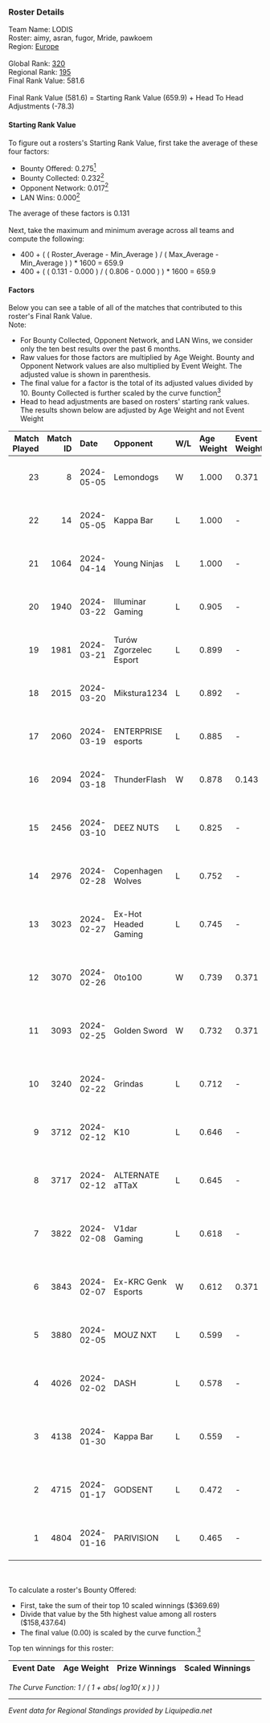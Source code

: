 ### Roster Details<br />
Team Name: LODIS<br />
Roster: aimy, asran, fugor, Mride, pawkoem<br />
Region: [Europe]( ../standings_europe.md)<br />
<br />
Global Rank: [320](../standings_global.md)<br />
Regional Rank: [195]( ../standings_europe.md)<br />
Final Rank Value:  581.6<br />
<br />
Final Rank Value (581.6) = Starting Rank Value (659.9) + Head To Head Adjustments (-78.3)<br />

#### Starting Rank Value<br />
To figure out a rosters's Starting Rank Value, first take the average of these four factors:<br />
- Bounty Offered: 0.275[<sup>1</sup>](#table2)
- Bounty Collected: 0.232[<sup>2</sup>](#table1)
- Opponent Network: 0.017[<sup>2</sup>](#table1)
- LAN Wins: 0.000[<sup>2</sup>](#table1)

The average of these factors is 0.131<br />
<br />
Next, take the maximum and minimum average across all teams and compute the following:<br />
- 400 + ( ( Roster_Average - Min_Average ) / ( Max_Average - Min_Average ) ) * 1600 = 659.9
- 400 + ( ( 0.131 - 0.000 ) / ( 0.806 - 0.000 ) ) * 1600 = 659.9


#### Factors<br />
Below you can see a table of all of the matches that contributed to this roster's Final Rank Value.<br />
Note:<br />

- For Bounty Collected, Opponent Network, and LAN Wins, we consider only the ten best results over the past 6 months.
- Raw values for those factors are multiplied by Age Weight. Bounty and Opponent Network values are also multiplied by Event Weight. The adjusted value is shown in parenthesis.
- The final value for a factor is the total of its adjusted values divided by 10. Bounty Collected is further scaled by the curve function[<sup>3</sup>](#curveFunction)
- Head to head adjustments are based on rosters' starting rank values. The results shown below are adjusted by Age Weight and not Event Weight
<span id="table1"></span><br />


| Match Played | Match ID | Date       | Opponent               | W/L | Age Weight | Event Weight | Bounty Collected | Opponent Network | LAN Wins      | H2H Adj. | Roster                                      |
| -: | -: | :- | :- | :- | :- | :- | :- | :- | :- | -: | :- |
|           23 |        8 | 2024-05-05 | Lemondogs              | W   | 1.000      | 0.371        | 0.000 (0.000)    | 0.252 (0.094)    | false (0.000) |    15.59 | aimy, asran, fugor, Mride, pawkoem          |
|           22 |       14 | 2024-05-05 | Kappa Bar              | L   | 1.000      | -            | -                | -                | -             |   -16.09 | aimy, asran, fugor, Mride, pawkoem          |
|           21 |     1064 | 2024-04-14 | Young Ninjas           | L   | 1.000      | -            | -                | -                | -             |    -3.23 | aimy, asran, fugor, Mride, pawkoem          |
|           20 |     1940 | 2024-03-22 | Illuminar Gaming       | L   | 0.905      | -            | -                | -                | -             |    -5.64 | aimy, asran, fugor, Mride, pawkoem          |
|           19 |     1981 | 2024-03-21 | Turów Zgorzelec Esport | L   | 0.899      | -            | -                | -                | -             |    -7.01 | aimy, asran, fugor, Mride, pawkoem          |
|           18 |     2015 | 2024-03-20 | Mikstura1234           | L   | 0.892      | -            | -                | -                | -             |   -11.90 | aimy, asran, fugor, Mride, pawkoem          |
|           17 |     2060 | 2024-03-19 | ENTERPRISE esports     | L   | 0.885      | -            | -                | -                | -             |    -4.17 | aimy, asran, fugor, Mride, pawkoem          |
|           16 |     2094 | 2024-03-18 | ThunderFlash           | W   | 0.878      | 0.143        | 0.023 (0.003)    | 0.274 (0.034)    | false (0.000) |    20.08 | aimy, asran, fugor, Mride, pawkoem          |
|           15 |     2456 | 2024-03-10 | DEEZ NUTS              | L   | 0.825      | -            | -                | -                | -             |   -10.40 | avis, b1elany, ewrzyn, sh3nanigan, zaNNN    |
|           14 |     2976 | 2024-02-28 | Copenhagen Wolves      | L   | 0.752      | -            | -                | -                | -             |   -11.60 | Basso, Fessor, Svedjehed, szejn, vigg0      |
|           13 |     3023 | 2024-02-27 | Ex-Hot Headed Gaming   | L   | 0.745      | -            | -                | -                | -             |   -14.90 | asran, fugor, GruBy, Mride, pawkoem         |
|           12 |     3070 | 2024-02-26 | 0to100                 | W   | 0.739      | 0.371        | 0.000 (0.000)    | 0.000 (0.000)    | false (0.000) |     4.98 | juliustbe, kerogi, krea6on, uQlutzavr, v1ze |
|           11 |     3093 | 2024-02-25 | Golden Sword           | W   | 0.732      | 0.371        | 0.000 (0.000)    | 0.000 (0.000)    | false (0.000) |     4.67 | asran, fugor, GruBy, Mride, pawkoem         |
|           10 |     3240 | 2024-02-22 | Grindas                | L   | 0.712      | -            | -                | -                | -             |    -9.35 | AwwEzz, BaGyZ, prochas, Sidivo, slokker     |
|            9 |     3712 | 2024-02-12 | K10                    | L   | 0.646      | -            | -                | -                | -             |    -4.52 | Rezst, shyyne, SLY, Tree, yz0               |
|            8 |     3717 | 2024-02-12 | ALTERNATE aTTaX        | L   | 0.645      | -            | -                | -                | -             |    -2.41 | asran, fugor, GruBy, Mride, pawkoem         |
|            7 |     3822 | 2024-02-08 | V1dar Gaming           | L   | 0.618      | -            | -                | -                | -             |   -10.39 | asran, fugor, GruBy, Mride, pawkoem         |
|            6 |     3843 | 2024-02-07 | Ex-KRC Genk Esports    | W   | 0.612      | 0.371        | 0.008 (0.002)    | 0.181 (0.041)    | false (0.000) |    13.28 | asran, fugor, GruBy, Mride, pawkoem         |
|            5 |     3880 | 2024-02-05 | MOUZ NXT               | L   | 0.599      | -            | -                | -                | -             |    -1.55 | Burmylov, Chr1zN, Neityu, PR, sirah         |
|            4 |     4026 | 2024-02-02 | DASH                   | L   | 0.578      | -            | -                | -                | -             |    -7.25 | asran, fugor, GruBy, Mride, pawkoem         |
|            3 |     4138 | 2024-01-30 | Kappa Bar              | L   | 0.559      | -            | -                | -                | -             |    -8.41 | asran, fugor, GruBy, Mride, pawkoem         |
|            2 |     4715 | 2024-01-17 | GODSENT                | L   | 0.472      | -            | -                | -                | -             |    -4.70 | asran, fugor, GruBy, Mride, pawkoem         |
|            1 |     4804 | 2024-01-16 | PARIVISION             | L   | 0.465      | -            | -                | -                | -             |    -3.39 | ArtFr0st, Jerry, Patsi, Qikert, X5G7V       |

<br />
<span id="table2"></span><br />
To calculate a roster's Bounty Offered:<br />

- First, take the sum of their top 10 scaled winnings ($369.69)
- Divide that value by the 5th highest value among all rosters ($158,437.64)
- The final value (0.00) is scaled by the curve function.[<sup>3</sup>](#curveFunction)

Top ten winnings for this roster:<br />

| Event Date | Age Weight | Prize Winnings | Scaled Winnings |
| :- | -: | :- | :- |


<span id="curveFunction"></span>_The Curve Function: 1 / ( 1 + abs( log10( x ) ) )_<br />

---
_Event data for Regional Standings provided by Liquipedia.net_<br />
